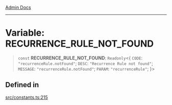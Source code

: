 [Admin Docs](/)

***

# Variable: RECURRENCE\_RULE\_NOT\_FOUND

> `const` **RECURRENCE\_RULE\_NOT\_FOUND**: `Readonly`\<\{ `CODE`: `"recurrenceRule.notFound"`; `DESC`: `"Recurrence Rule not found"`; `MESSAGE`: `"recurrenceRule.notFound"`; `PARAM`: `"recurrenceRule"`; \}\>

## Defined in

[src/constants.ts:215](https://github.com/Suyash878/talawa-api/blob/cfd688207611ba245c99edd8dbaccb2cdbf6a043/src/constants.ts#L215)
